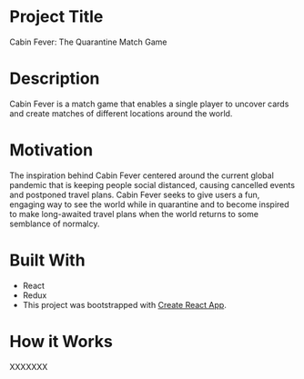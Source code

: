 # Project Title
Cabin Fever: The Quarantine Match Game

# Description
Cabin Fever is a match game that enables a single player to uncover cards and create matches of different locations around the world. 

# Motivation
The inspiration behind Cabin Fever centered around the current global pandemic that is keeping people social distanced, causing cancelled events and postponed travel plans. Cabin Fever seeks to give users a fun, engaging way to see the world while in quarantine and to become inspired to make long-awaited travel plans when the world returns to some semblance of normalcy. 

# Built With
- React
- Redux
- This project was bootstrapped with [Create React App](https://github.com/facebook/create-react-app).

# How it Works
XXXXXXX



